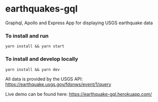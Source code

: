 # earthquakes-gql
Graphql, Apollo and Express App for displaying USGS earthquake data


### To install and run
`yarn install && yarn start` <br />
### To install and develop locally
`yarn install && yarn dev` <br />

All data is provided by the USGS API: https://earthquake.usgs.gov/fdsnws/event/1/query <br />

Live demo can be found here: https://earthquake-gql.herokuapp.com/
